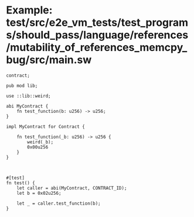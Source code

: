 # Example: test/src/e2e_vm_tests/test_programs/should_pass/language/references/mutability_of_references_memcpy_bug/src/main.sw

```sway
contract;

pub mod lib;

use ::lib::weird;

abi MyContract {
    fn test_function(b: u256) -> u256;
}

impl MyContract for Contract {

    fn test_function(_b: u256) -> u256 {
        weird(_b);
        0x00u256
    }
}



#[test]
fn test() {
    let caller = abi(MyContract, CONTRACT_ID);
    let b = 0x02u256;

    let _ = caller.test_function(b);
}

```
